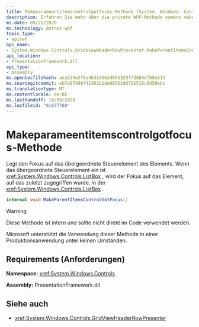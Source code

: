 ```yaml
---
title: Makeparameentitemscontrolgotfocus-Methode (System. Windows. Controls. GridViewHeaderRowPresenter)
description: Erfahren Sie mehr über die private WPF-Methode namens makeparameentitemscontrolgotfocus.
ms.date: 09/25/2020
ms.technology: dotnet-wpf
topic_type:
- apiref
api_name:
- System.Windows.Controls.GridViewHeaderRowPresenter.MakeParentItemsControlGotFocus
api_location:
- PresentationFramework.dll
api_type:
- Assembly
ms.openlocfilehash: aea534e2f6a46353562d095329ffd869df88e513
ms.sourcegitcommit: eb7e87496f42361b1da98562dd75b516c9d58bbc
ms.translationtype: MT
ms.contentlocale: de-DE
ms.lasthandoff: 10/09/2020
ms.locfileid: "91877788"
---
```

# <a name="makeparentitemscontrolgotfocus-method"></a>Makeparameentitemscontrolgotfocus-Methode

Legt den Fokus auf das übergeordnete Steuerelement des Elements. Wenn das übergeordnete Steuerelement ein ist <xref:System.Windows.Controls.ListBox> , wird der Fokus auf das Element, auf das zuletzt zugegriffen wurde, in der <xref:System.Windows.Controls.ListBox> .

```csharp
internal void MakeParentItemsControlGotFocus()
```

> [!WARNING]
> Diese Methode ist intern und sollte nicht direkt im Code verwendet werden.
>
> Microsoft unterstützt die Verwendung dieser Methode in einer Produktionsanwendung unter keinen Umständen.

## <a name="requirements"></a>Requirements (Anforderungen)

**Namespace:** <xref:System.Windows.Controls>

**Assembly:** PresentationFramework.dll

## <a name="see-also"></a>Siehe auch

- <xref:System.Windows.Controls.GridViewHeaderRowPresenter>
